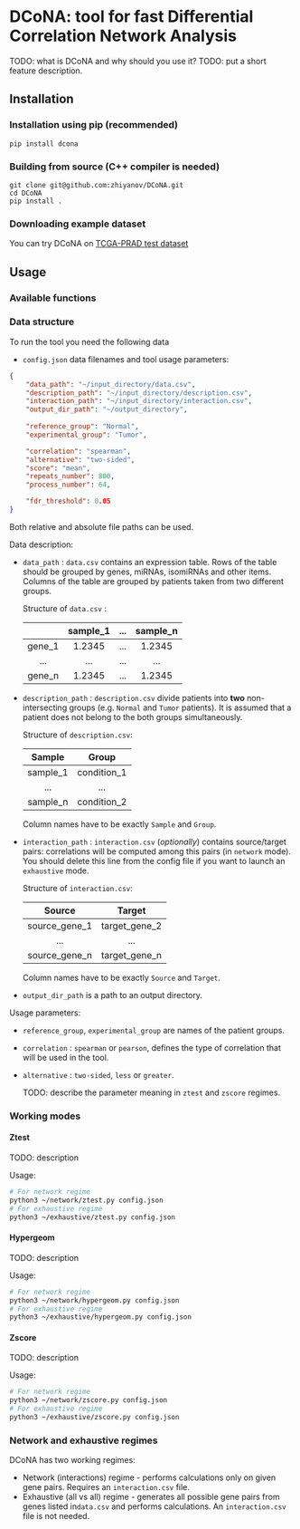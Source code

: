 # DCoNA: tool for fast Differential Correlation Network Analysis
TODO: what is DCoNA and why should you use it?
TODO: put a short feature description.


<!-- START doctoc -->
<!-- END doctoc -->


## Installation

### Installation using pip (recommended)
```
pip install dcona
```
### Building from source (C++ compiler is needed)

```
git clone git@github.com:zhiyanov/DCoNA.git
cd DCoNA
pip install .
```

### Downloading example dataset
You can try DCoNA on [TCGA-PRAD test dataset](https://eduhseru-my.sharepoint.com/:f:/g/personal/azhiyanov_hse_ru/Eo6INCepVSBDogyS5E9q-PkBDz_n_QDKUBf9kDcqHllpBw?e=kJdTdQ)

## Usage

### Available functions

### Data structure
To run the tool you need the following data
* `config.json` data filenames and tool usage parameters:
```json
{
	"data_path": "~/input_directory/data.csv",
	"description_path": "~/input_directory/description.csv",
	"interaction_path": "~/input_directory/interaction.csv",
	"output_dir_path": "~/output_directory",
	
	"reference_group": "Normal",
	"experimental_group": "Tumor",

	"correlation": "spearman",
	"alternative": "two-sided",
	"score": "mean",
	"repeats_number": 800,
	"process_number": 64,

	"fdr_threshold": 0.05
}
```
Both relative and absolute file paths can be used.

Data description:

* `data_path` : `data.csv` contains an expression table. Rows of the table should be grouped by genes, miRNAs, isomiRNAs and other items. Columns of the table are grouped by patients taken from two different groups.

  Structure of `data.csv` :

  |        | sample_1 | ...  | sample_n |
  | :----: | :------: | :--: | :------: |
  | gene_1 |  1.2345  | ...  |  1.2345  |
  |  ...   |   ...    | ...  |   ...    |
  | gene_n |  1.2345  | ...  |  1.2345  |

  

* `description_path` : `description.csv` divide patients into **two** non-intersecting groups (e.g. `Normal` and `Tumor` patients). It is assumed that a patient does not belong to the both groups simultaneously.

  Structure of `description.csv`:

  |  Sample  |    Group    |
  | :------: | :---------: |
  | sample_1 | condition_1 |
  |   ...    |     ...     |
  | sample_n | condition_2 |

  Column names have to be exactly `Sample` and `Group`.

* `interaction_path` : `interaction.csv` (*optionally*) contains source/target pairs: correlations will be computed among this pairs (in `network` mode). You should delete this line from the config file if you want to launch an `exhaustive` mode.

  Structure of `interaction.csv`:

  |    Source     |    Target     |
  | :-----------: | :-----------: |
  | source_gene_1 | target_gene_2 |
  |      ...      |      ...      |
  | source_gene_n | target_gene_n |

  Column names have to be exactly `Source` and `Target`.

* `output_dir_path` is a path to an output directory.

Usage parameters:

* `reference_group`, `experimental_group` are names of the patient groups.

* `correlation` : `spearman` or `pearson`, defines the type of correlation that will be used in the tool.

* `alternative` : `two-sided`, `less` or `greater`. 

  TODO: describe the parameter meaning in `ztest` and `zscore` regimes.

### Working modes

#### Ztest

TODO: description

Usage:

```bash
# For network regime
python3 ~/network/ztest.py config.json
# For exhaustive regime
python3 ~/exhaustive/ztest.py config.json
```

#### Hypergeom

TODO: description

Usage:

```bash
# For network regime
python3 ~/network/hypergeom.py config.json
# For exhaustive regime
python3 ~/exhaustive/hypergeom.py config.json
```

#### Zscore

TODO: description

Usage:

```bash
# For network regime
python3 ~/network/zscore.py config.json
# For exhaustive regime
python3 ~/exhaustive/zscore.py config.json
```

### Network and exhaustive regimes

DCoNA has two working regimes:

* Network (interactions) regime - performs calculations only on given gene pairs. Requires an `interaction.csv` file.
* Exhaustive (all vs all) regime - generates all possible gene pairs from genes listed in`data.csv` and performs calculations. An `interaction.csv` file is not needed.
